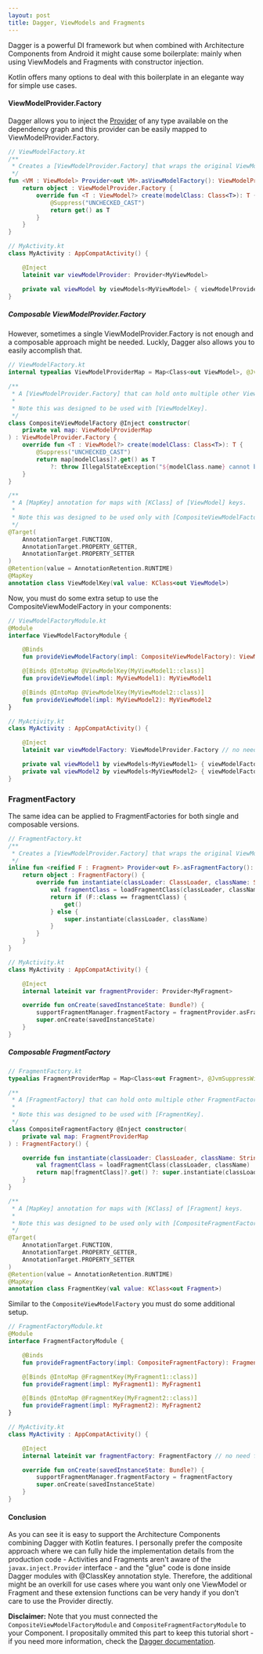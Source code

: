 ```yaml
---
layout: post
title: Dagger, ViewModels and Fragments
---
```


Dagger is a powerful DI framework but when combined with Architecture Components from Android it might cause some boilerplate: mainly when using ViewModels and Fragments with constructor injection.

Kotlin offers many options to deal with this boilerplate in an elegante way for simple use cases.

#### ViewModelProvider.Factory

Dagger allows you to inject the [Provider](https://docs.oracle.com/javaee/6/api/javax/inject/Provider.html) of any type available on the dependency graph and this provider can be easily mapped to ViewModelProvider.Factory. 

```kotlin
// ViewModelFactory.kt
/**
 * Creates a [ViewModelProvider.Factory] that wraps the original ViewModel [Provider].
 */
fun <VM : ViewModel> Provider<out VM>.asViewModelFactory(): ViewModelProvider.Factory {
    return object : ViewModelProvider.Factory {
        override fun <T : ViewModel?> create(modelClass: Class<T>): T {
            @Suppress("UNCHECKED_CAST")
            return get() as T
        }
    }
}

// MyActivity.kt
class MyActivity : AppCompatActivity() {

    @Inject
    lateinit var viewModelProvider: Provider<MyViewModel>

    private val viewModel by viewModels<MyViewModel> { viewModelProvider.asViewModelFactory() }
}
```

##### Composable ViewModelProvider.Factory

However, sometimes a single ViewModelProvider.Factory is not enough and a composable approach might be needed. Luckly, Dagger also allows you to easily accomplish that.

```kotlin
// ViewModelFactory.kt
internal typealias ViewModelProviderMap = Map<Class<out ViewModel>, @JvmSuppressWildcards Provider<ViewModel>>

/**
 * A [ViewModelProvider.Factory] that can hold onto multiple other ViewModel [Provider]'s.
 *
 * Note this was designed to be used with [ViewModelKey].
 */
class CompositeViewModelFactory @Inject constructor(
    private val map: ViewModelProviderMap
) : ViewModelProvider.Factory {
    override fun <T : ViewModel?> create(modelClass: Class<T>): T {
        @Suppress("UNCHECKED_CAST")
        return map[modelClass]?.get() as T
            ?: throw IllegalStateException("${modelClass.name} cannot be provided without an @Inject constructor or from an @Provides-annotated method. Check your @IntoMap and @ClassKey provider.")
    }
}

/**
 * A [MapKey] annotation for maps with [KClass] of [ViewModel] keys.
 *
 * Note this was designed to be used only with [CompositeViewModelFactory].
 */
@Target(
    AnnotationTarget.FUNCTION,
    AnnotationTarget.PROPERTY_GETTER,
    AnnotationTarget.PROPERTY_SETTER
)
@Retention(value = AnnotationRetention.RUNTIME)
@MapKey
annotation class ViewModelKey(val value: KClass<out ViewModel>)
```

Now, you must do some extra setup to use the CompositeViewModelFactory in your components:

```kotlin
// ViewModelFactoryModule.kt
@Module
interface ViewModelFactoryModule {

    @Binds
    fun provideViewModelFactory(impl: CompositeViewModelFactory): ViewModelProvider.Factory

    @[Binds @IntoMap @ViewModelKey(MyViewModel1::class)]
    fun provideViewModel(impl: MyViewModel1): MyViewModel1

    @[Binds @IntoMap @ViewModelKey(MyViewModel2::class)]
    fun provideViewModel(impl: MyViewModel2): MyViewModel2
}

// MyActivity.kt
class MyActivity : AppCompatActivity() {

    @Inject
    lateinit var viewModelFactory: ViewModelProvider.Factory // no need for a specific VM.Factory

    private val viewModel1 by viewModels<MyViewModel1> { viewModelFactory }
    private val viewModel2 by viewModels<MyViewModel2> { viewModelFactory }
}
```

### FragmentFactory

The same idea can be applied to FragmentFactories for both single and composable versions.

```kotlin
// FragmentFactory.kt
/**
 * Creates a [ViewModelProvider.Factory] that wraps the original ViewModel [Provider].
 */
inline fun <reified F : Fragment> Provider<out F>.asFragmentFactory(): FragmentFactory {
    return object : FragmentFactory() {
        override fun instantiate(classLoader: ClassLoader, className: String): Fragment {
            val fragmentClass = loadFragmentClass(classLoader, className)
            return if (F::class == fragmentClass) {
                get()
            } else {
                super.instantiate(classLoader, className)
            }
        }
    }
}

// MyActivity.kt
class MyActivity : AppCompatActivity() {

    @Inject
    internal lateinit var fragmentProvider: Provider<MyFragment>

    override fun onCreate(savedInstanceState: Bundle?) {
        supportFragmentManager.fragmentFactory = fragmentProvider.asFragmentFactory()
        super.onCreate(savedInstanceState)
    }
}
```

##### Composable FragmentFactory

```kotlin
// FragmentFactory.kt
typealias FragmentProviderMap = Map<Class<out Fragment>, @JvmSuppressWildcards Provider<Fragment>>

/**
 * A [FragmentFactory] that can hold onto multiple other FragmentFactory [Provider]'s.
 *
 * Note this was designed to be used with [FragmentKey].
 */
class CompositeFragmentFactory @Inject constructor(
    private val map: FragmentProviderMap
) : FragmentFactory() {

    override fun instantiate(classLoader: ClassLoader, className: String): Fragment {
        val fragmentClass = loadFragmentClass(classLoader, className)
        return map[fragmentClass]?.get() ?: super.instantiate(classLoader, className)
    }
}

/**
 * A [MapKey] annotation for maps with [KClass] of [Fragment] keys.
 *
 * Note this was designed to be used only with [CompositeFragmentFactory].
 */
@Target(
    AnnotationTarget.FUNCTION,
    AnnotationTarget.PROPERTY_GETTER,
    AnnotationTarget.PROPERTY_SETTER
)
@Retention(value = AnnotationRetention.RUNTIME)
@MapKey
annotation class FragmentKey(val value: KClass<out Fragment>)
```

Similar to the `CompositeViewModelFactory` you must do some additional setup.

```kotlin
// FragmentFactoryModule.kt
@Module
interface FragmentFactoryModule {

    @Binds
    fun provideFragmentFactory(impl: CompositeFragmentFactory): FragmentFactory

    @[Binds @IntoMap @FragmentKey(MyFragment1::class)]
    fun provideFragment(impl: MyFragment1): MyFragment1

    @[Binds @IntoMap @FragmentKey(MyFragment2::class)]
    fun provideFragment(impl: MyFragment2): MyFragment2
}

// MyActivity.kt
class MyActivity : AppCompatActivity() {

    @Inject
    internal lateinit var fragmentFactory: FragmentFactory // no need for a specific Factory

    override fun onCreate(savedInstanceState: Bundle?) {
        supportFragmentManager.fragmentFactory = fragmentFactory
        super.onCreate(savedInstanceState)
    }
}
```

#### Conclusion

As you can see it is easy to support the Architecture Components combining Dagger with Kotlin features. I personally prefer the composite approach where we can fully hide the implementation details from the production code - Activities and Fragments aren't aware of the `javax.inject.Provider` interface - and the "glue" code is done inside Dagger modules with @ClassKey annotation style. Therefore, the additional might be an overkill for use cases where you want only one ViewModel or Fragment and these extension functions can be very handy if you don't care to use the Provider directly.

**Disclaimer:** Note that you must connected the `CompositeViewModelFactoryModule` and `CompositeFragmentFactoryModule` to your Component. I propositally ommited this part to keep this tutorial short - if you need more information, check the [Dagger documentation](https://dagger.dev/).
